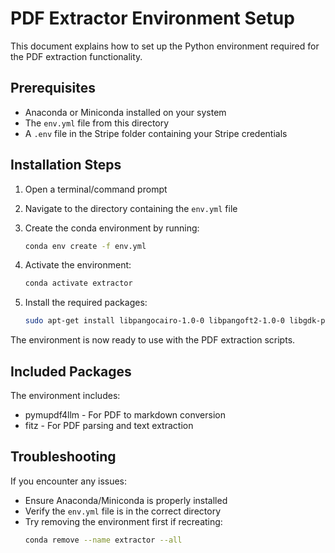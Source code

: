 # PDF Extractor Environment Setup

This document explains how to set up the Python environment required for the PDF extraction functionality.

## Prerequisites

- Anaconda or Miniconda installed on your system
- The `env.yml` file from this directory
- A `.env` file in the Stripe folder containing your Stripe credentials

## Installation Steps

1. Open a terminal/command prompt

2. Navigate to the directory containing the `env.yml` file

3. Create the conda environment by running:

   ```bash
   conda env create -f env.yml
   ```

4. Activate the environment:

   ```bash
   conda activate extractor
   ```

5. Install the required packages:

   ```bash
   sudo apt-get install libpangocairo-1.0-0 libpangoft2-1.0-0 libgdk-pixbuf2.0-0 libffi-dev libcairo2
   ```

The environment is now ready to use with the PDF extraction scripts.

## Included Packages

The environment includes:

- pymupdf4llm - For PDF to markdown conversion
- fitz - For PDF parsing and text extraction

## Troubleshooting

If you encounter any issues:

- Ensure Anaconda/Miniconda is properly installed
- Verify the `env.yml` file is in the correct directory
- Try removing the environment first if recreating:
  ```bash
  conda remove --name extractor --all
  ```
